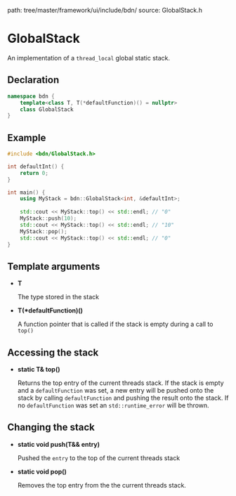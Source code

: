 path: tree/master/framework/ui/include/bdn/
source: GlobalStack.h

# GlobalStack

An implementation of a `thread_local` global static stack.

## Declaration

```C++
namespace bdn {
	template<class T, T(*defaultFunction)() = nullptr>
	class GlobalStack
}
```

## Example

```C++
#include <bdn/GlobalStack.h>

int defaultInt() {
    return 0;
}

int main() {
    using MyStack = bdn::GlobalStack<int, &defaultInt>;
 
    std::cout << MyStack::top() << std::endl; // "0"
    MyStack::push(10);    
    std::cout << MyStack::top() << std::endl; // "10"
    MyStack::pop();    
    std::cout << MyStack::top() << std::endl; // "0"
}
```

## Template arguments

* **T**

	The type stored in the stack

* **T(\*defaultFunction)()**

	A function pointer that is called if the stack is empty during a call to `top()` 

## Accessing the stack

* **static T& top()**

	Returns the top entry of the current threads stack.
	If the stack is empty and a `defaultFunction` was set, a new entry will be pushed onto the stack by calling `defaultFunction` and pushing the result onto the stack.
	If no `defaultFunction` was set an `std::runtime_error` will be thrown.

## Changing the stack

* **static void push(T&& entry)**

	Pushed the `entry` to the top of the current threads stack

* **static void pop()**

	Removes the top entry from the the current threads stack.
